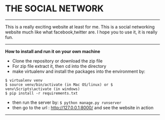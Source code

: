 # THE SOCIAL NETWORK

---
This is a really exciting website at least for me.
This is a social networking website much like what facebook,twitter are.
I hope you to use it, it is really fun.

---
**How to install and run it on your own machine**
- Clone the repository or download the zip file
- For zip file extract it, then cd into the directory 
- make virtualenv and install the packages into the environment by:
```
$ virtualenv venv
$ source venv/bin/activate (in Mac OS/linux) or $ venv\Scripts\activate (in windows)
$ pip install -r requirements.txt
```
- then run the server by:
`$ python manage.py runserver`
- then go to the url : http://127.0.0.1:8000/ and see the website in action

---